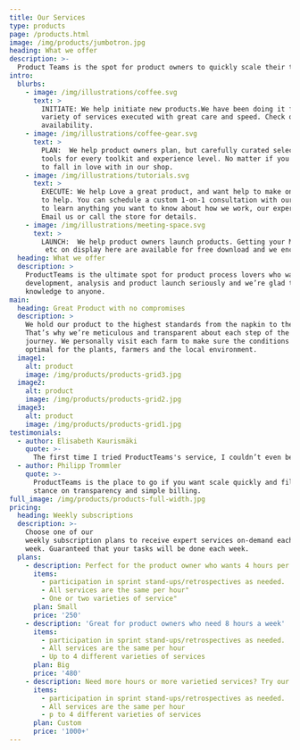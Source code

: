 ```yaml
---
title: Our Services
type: products
page: /products.html
image: /img/products/jumbotron.jpg
heading: What we offer
description: >-
  Product Teams is the spot for product owners to quickly scale their teams.  We are glad to help fill out your team on an ad-hoc basis.
intro:
  blurbs:
    - image: /img/illustrations/coffee.svg
      text: >
        INITIATE: We help initiate new products.We have been doing it for over 25 years, and have been product-owner or product team member to over 500 products. We’re proud to offer a
        variety of services executed with great care and speed. Check our posts or contact us directly for current
        availability.
    - image: /img/illustrations/coffee-gear.svg
      text: >
        PLAN:  We help product owners plan, but carefully curated selection of services and
        tools for every toolkit and experience level. No matter if you run multiple product teams or just started your first start-up, you’ll find services
        to fall in love with in our shop.
    - image: /img/illustrations/tutorials.svg
      text: >
        EXECUTE: We help Love a great product, and want help to make one?  Don't worry, we’re here
        to help. You can schedule a custom 1-on-1 consultation with our expereinced product owners
        to learn anything you want to know about how we work, our experience and methodologies we understand.
        Email us or call the store for details.
    - image: /img/illustrations/meeting-space.svg
      text: >
        LAUNCH:  We help product owners launch products. Getting your MVP out the door and into the wild our the ultimate metric.
         etc on display here are available for free download and we encourage download and sharing. The full price you may pay - if the assets are usefull and you put them to use in your company - goes to support product management scholoarships in under-served communities.
  heading: What we offer
  description: >
    ProductTeams is the ultimate spot for product process lovers who want to learn about product management and support the thought leader that grew the practice where it is today. We take product
    development, analysis and product launch seriously and we’re glad to pass that
    knowledge to anyone.
main:
  heading: Great Product with no compromises
  description: >
    We hold our product to the highest standards from the napkin to the .
    That’s why we’re meticulous and transparent about each step of the coffee’s
    journey. We personally visit each farm to make sure the conditions are
    optimal for the plants, farmers and the local environment.
  image1:
    alt: product
    image: /img/products/products-grid3.jpg
  image2:
    alt: product
    image: /img/products/products-grid2.jpg
  image3:
    alt: product
    image: /img/products/products-grid1.jpg
testimonials:
  - author: Elisabeth Kaurismäki
    quote: >-
      The first time I tried ProductTeams's service, I couldn’t even believe that was able to scale so quickly.
  - author: Philipp Trommler
    quote: >-
      ProductTeams is the place to go if you want scale quickly and fill out your team. I love their
      stance on transparency and simple billing.
full_image: /img/products/products-full-width.jpg
pricing:
  heading: Weekly subscriptions
  description: >-
    Choose one of our
    weekly subscription plans to receive expert services on-demand each
    week. Guaranteed that your tasks will be done each week.
  plans:
    - description: Perfect for the product owner who wants 4 hours per week.
      items:
        - participation in sprint stand-ups/retrospectives as needed.
        - All services are the same per hour"
        - One or two varieties of service"
      plan: Small
      price: '250'
    - description: 'Great for product owners who need 8 hours a week'
      items:
        - participation in sprint stand-ups/retrospectives as needed.
        - All services are the same per hour
        - Up to 4 different varieties of services
      plan: Big
      price: '480'
    - description: Need more hours or more varietied services? Try our custom plan
      items:
        - participation in sprint stand-ups/retrospectives as needed.
        - All services are the same per hour
        - p to 4 different varieties of services
      plan: Custom
      price: '1000+'
---
```


